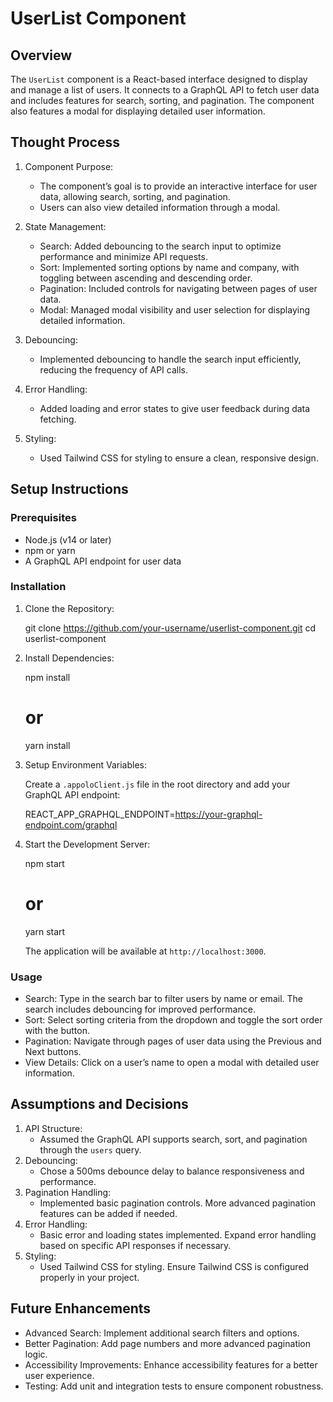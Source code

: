 
# UserList Component

## Overview

The `UserList` component is a React-based interface designed to display and manage a list of users. It connects to a GraphQL API to fetch user data and includes features for search, sorting, and pagination. The component also features a modal for displaying detailed user information.

## Thought Process

1. Component Purpose: 
   - The component’s goal is to provide an interactive interface for user data, allowing search, sorting, and pagination.
   - Users can also view detailed information through a modal.

2. State Management:
   - Search: Added debouncing to the search input to optimize performance and minimize API requests.
   - Sort: Implemented sorting options by name and company, with toggling between ascending and descending order.
   - Pagination: Included controls for navigating between pages of user data.
   - Modal: Managed modal visibility and user selection for displaying detailed information.

3. Debouncing: 
   - Implemented debouncing to handle the search input efficiently, reducing the frequency of API calls.

4. Error Handling: 
   - Added loading and error states to give user feedback during data fetching.

5. Styling: 
   - Used Tailwind CSS for styling to ensure a clean, responsive design.

## Setup Instructions

### Prerequisites

- Node.js (v14 or later)
- npm or yarn
- A GraphQL API endpoint for user data

### Installation

1. Clone the Repository:

   git clone https://github.com/your-username/userlist-component.git
   cd userlist-component
  

2. Install Dependencies:

  
   npm install
   # or
   yarn install
  
3. Setup Environment Variables:

   Create a `.appoloClient.js` file in the root directory and add your GraphQL API endpoint:

   REACT_APP_GRAPHQL_ENDPOINT=https://your-graphql-endpoint.com/graphql
   

4. Start the Development Server:

   
   npm start
   # or
   yarn start
  

   The application will be available at `http://localhost:3000`.

### Usage

- Search: Type in the search bar to filter users by name or email. The search includes debouncing for improved performance.
- Sort: Select sorting criteria from the dropdown and toggle the sort order with the button.
- Pagination: Navigate through pages of user data using the Previous and Next buttons.
- View Details: Click on a user’s name to open a modal with detailed user information.

## Assumptions and Decisions

1. API Structure:
   - Assumed the GraphQL API supports search, sort, and pagination through the `users` query.
2. Debouncing:
   - Chose a 500ms debounce delay to balance responsiveness and performance.
3. Pagination Handling:
   - Implemented basic pagination controls. More advanced pagination features can be added if needed.
4. Error Handling:
   - Basic error and loading states implemented. Expand error handling based on specific API responses if necessary.
5. Styling:
   - Used Tailwind CSS for styling. Ensure Tailwind CSS is configured properly in your project.

## Future Enhancements

- Advanced Search: Implement additional search filters and options.
- Better Pagination: Add page numbers and more advanced pagination logic.
- Accessibility Improvements: Enhance accessibility features for a better user experience.
- Testing: Add unit and integration tests to ensure component robustness.


